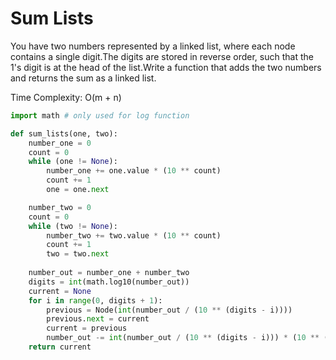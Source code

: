 # Sum Lists

You have two numbers represented by a linked list, where each node contains a single digit.The digits are stored in reverse order, such that the 1's digit is at the head of the list.Write a function that adds the two numbers and returns the sum as a linked list.

Time Complexity: O\(m + n\)

```python
import math # only used for log function

def sum_lists(one, two):
    number_one = 0
    count = 0
    while (one != None):
        number_one += one.value * (10 ** count)
        count += 1
        one = one.next

    number_two = 0
    count = 0
    while (two != None):
        number_two += two.value * (10 ** count)
        count += 1
        two = two.next
    
    number_out = number_one + number_two
    digits = int(math.log10(number_out))
    current = None
    for i in range(0, digits + 1):
        previous = Node(int(number_out / (10 ** (digits - i))))
        previous.next = current
        current = previous
        number_out -= int(number_out / (10 ** (digits - i))) * (10 ** (digits - i))
    return current
```

